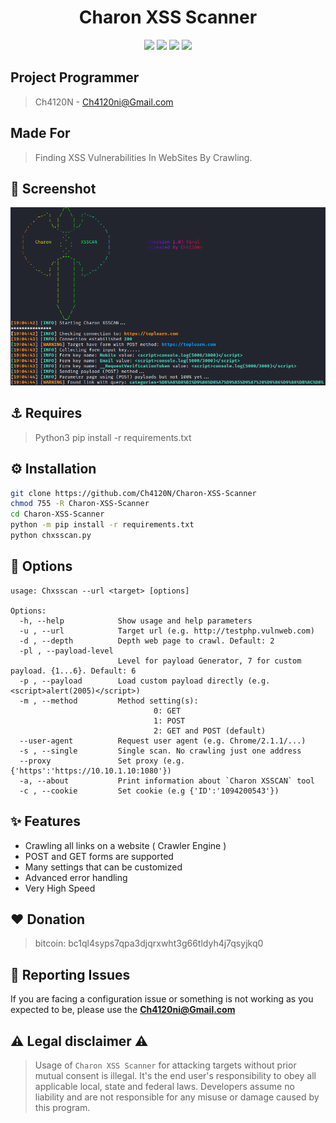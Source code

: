 <head>
  <meta name="google-site-verification" content="l4gzIHopgDDt57xRYeRvJZ5DYgg4lLb-qPciUxhNxkY" />
</head>

<!-- ## Charon XSS Scanner
A Powerfull XSS (Cross-Site Scripting) Scanner -->
<h1 align="center">Charon XSS Scanner</h1>

<p align="center">
  <img src="https://img.shields.io/badge/Version-1.0-green?style=for-the-badge">
  
  <img src="https://img.shields.io/github/watchers/Ch4120N/Charon-XSS-Scanner?color=cyan&style=for-the-badge&color=purple">
  <img src="https://img.shields.io/github/license/Ch4120N/Charon-XSS-Scanner?style=for-the-badge&color=blue">
<img src="https://img.shields.io/badge/Written In-Python 3-blue?style=for-the-badge">
</p>

## Project Programmer
> Ch4120N - Ch4120ni@Gmail.com

## Made For
> Finding XSS Vulnerabilities In WebSites By Crawling.

## 👀 Screenshot
<img src="images/screenshot.png">

## ⚓ Requires
> Python3
> pip install -r requirements.txt

## ⚙️ Installation

```bash
git clone https://github.com/Ch4120N/Charon-XSS-Scanner
chmod 755 -R Charon-XSS-Scanner
cd Charon-XSS-Scanner
python -m pip install -r requirements.txt
python chxsscan.py
```
## 📑 Options

```
usage: Chxsscan --url <target> [options]

Options:
  -h, --help            Show usage and help parameters
  -u , --url            Target url (e.g. http://testphp.vulnweb.com)
  -d , --depth          Depth web page to crawl. Default: 2
  -pl , --payload-level 
                        Level for payload Generator, 7 for custom payload. {1...6}. Default: 6
  -p , --payload        Load custom payload directly (e.g. <script>alert(2005)</script>)
  -m , --method         Method setting(s): 
                                0: GET
                                1: POST
                                2: GET and POST (default)
  --user-agent          Request user agent (e.g. Chrome/2.1.1/...)
  -s , --single         Single scan. No crawling just one address
  --proxy               Set proxy (e.g. {'https':'https://10.10.1.10:1080'})
  -a, --about           Print information about `Charon XSSCAN` tool
  -c , --cookie         Set cookie (e.g {'ID':'1094200543'})
```
<!-- ## Usage
```bash
python chxsscan.py --url [Target] [OPTIONS]
```

## Example

```bash
python chxsscan.py -d 3 --url http://testphp.vulnweb.com  -pl 6 -m 2
``` -->
## ✨ Features

* Crawling all links on a website ( Crawler Engine )
* POST and GET forms are supported
* Many settings that can be customized
* Advanced error handling
* Very High Speed

## ❤️ Donation 
> bitcoin:   bc1ql4syps7qpa3djqrxwht3g66tldyh4j7qsyjkq0

## 🚨 Reporting Issues

If you are facing a configuration issue or something is not working as you expected to be, please use the **Ch4120ni@Gmail.com**

## ⚠️ Legal disclaimer ⚠️

> Usage of `Charon XSS Scanner` for attacking targets without prior mutual consent is illegal. It's the end user's responsibility to obey all applicable local, state and federal laws. Developers assume no liability and are not responsible for any misuse or damage caused by this program.